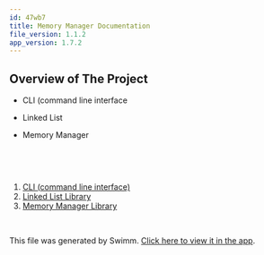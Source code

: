 ```yaml
---
id: 47wb7
title: Memory Manager Documentation
file_version: 1.1.2
app_version: 1.7.2
---
```


<!-- Intro - Do not remove this comment -->
## Overview of The Project

*   CLI (command line interface

*   Linked List

*   Memory Manager

    <br/>

<br/>

<!-- Steps - Do not remove this comment -->
1. [CLI (command line interface)](cli-command-line-interface.1i5mm.sw.md)
2. [Linked List Library](https://app.swimm.io/repos/Z2l0aHViJTNBJTNBQ19EYXRhX1N0cnVjdHVyZXMlM0ElM0FuYXRoYW5NRGV2/docs/5l8du)
3. [Memory Manager Library](memory-manager-library.fzgcc.sw.md)


<br/>

This file was generated by Swimm. [Click here to view it in the app](https://app.swimm.io/repos/Z2l0aHViJTNBJTNBTWVtb3J5LU1hbmFnZXIlM0ElM0FLeWxlRkM=/playlists/47wb7).
